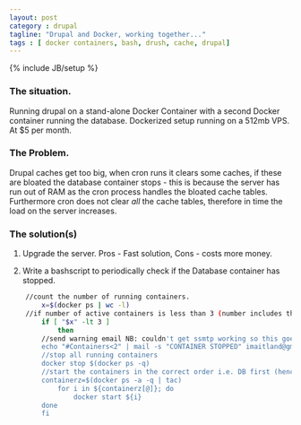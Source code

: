 ```yaml
---
layout: post
category : drupal
tagline: "Drupal and Docker, working together..."
tags : [ docker containers, bash, drush, cache, drupal]
---
```

{% include JB/setup %}
### The situation.

Running drupal on a stand-alone Docker Container with a second Docker container running the database. Dockerized setup running on a 512mb VPS. At $5 per month.

### The Problem.

Drupal caches get too big, when cron runs it clears some caches, if these are bloated the database container stops - this is because the server has run out of RAM as the cron process handles the bloated cache tables. Furthermore cron does not clear *all* the cache tables, therefore in time the load on the server increases.

### The solution(s)

1. Upgrade the server. Pros - Fast solution, Cons - costs more money.

2. Write a bashscript to periodically check if the Database container has stopped. 

```bash
    //count the number of running containers.
        x=$(docker ps | wc -l)
    //if number of active containers is less than 3 (number includes the header, really only 2 running containers)
        if [ "$x" -lt 3 ]
    	    then
	 	//send warning email NB: couldn't get ssmtp working so this goes to spam...
		echo "#Containers<2" | mail -s "CONTAINER STOPPED" imaitland@gmail.com
		//stop all running containers
		docker stop $(docker ps -q)
		//start the containers in the correct order i.e. DB first (hence tac) 
		containerz=$(docker ps -a -q | tac)
			for i in ${containerz[@]}; do
			    docker start ${i}
	    done
    	fi
```
